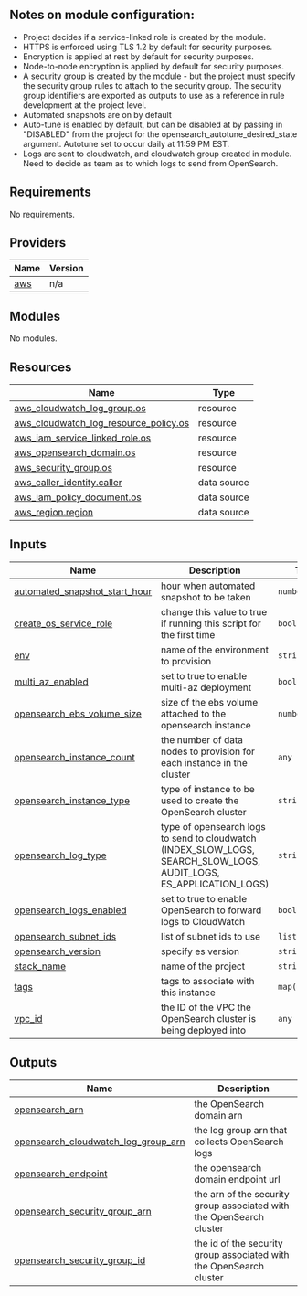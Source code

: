 ## Notes on module configuration:

- Project decides if a service-linked role is created by the module. 
- HTTPS is enforced using TLS 1.2 by default for security purposes. 
- Encryption is applied at rest by default for security purposes.
- Node-to-node encryption is applied by default for security purposes.
- A security group is created by the module - but the project must specify the security group rules to attach to the security group. The security group identifiers are exported as outputs to use as a reference in rule development at the project level.
- Automated snapshots are on by default
- Auto-tune is enabled by default, but can be disabled at by passing in "DISABLED" from the project for the opensearch_autotune_desired_state argument. Autotune set to occur daily at 11:59 PM EST. 
- Logs are sent to cloudwatch, and cloudwatch group created in module. Need to decide as team as to which logs to send from OpenSearch.



<!-- BEGIN_TF_DOCS -->
## Requirements

No requirements.

## Providers

| Name | Version |
|------|---------|
| <a name="provider_aws"></a> [aws](#provider\_aws) | n/a |

## Modules

No modules.

## Resources

| Name | Type |
|------|------|
| [aws_cloudwatch_log_group.os](https://registry.terraform.io/providers/hashicorp/aws/latest/docs/resources/cloudwatch_log_group) | resource |
| [aws_cloudwatch_log_resource_policy.os](https://registry.terraform.io/providers/hashicorp/aws/latest/docs/resources/cloudwatch_log_resource_policy) | resource |
| [aws_iam_service_linked_role.os](https://registry.terraform.io/providers/hashicorp/aws/latest/docs/resources/iam_service_linked_role) | resource |
| [aws_opensearch_domain.os](https://registry.terraform.io/providers/hashicorp/aws/latest/docs/resources/opensearch_domain) | resource |
| [aws_security_group.os](https://registry.terraform.io/providers/hashicorp/aws/latest/docs/resources/security_group) | resource |
| [aws_caller_identity.caller](https://registry.terraform.io/providers/hashicorp/aws/latest/docs/data-sources/caller_identity) | data source |
| [aws_iam_policy_document.os](https://registry.terraform.io/providers/hashicorp/aws/latest/docs/data-sources/iam_policy_document) | data source |
| [aws_region.region](https://registry.terraform.io/providers/hashicorp/aws/latest/docs/data-sources/region) | data source |

## Inputs

| Name | Description | Type | Default | Required |
|------|-------------|------|---------|:--------:|
| <a name="input_automated_snapshot_start_hour"></a> [automated\_snapshot\_start\_hour](#input\_automated\_snapshot\_start\_hour) | hour when automated snapshot to be taken | `number` | `23` | no |
| <a name="input_create_os_service_role"></a> [create\_os\_service\_role](#input\_create\_os\_service\_role) | change this value to true if running this script for the first time | `bool` | `false` | no |
| <a name="input_env"></a> [env](#input\_env) | name of the environment to provision | `string` | n/a | yes |
| <a name="input_multi_az_enabled"></a> [multi\_az\_enabled](#input\_multi\_az\_enabled) | set to true to enable multi-az deployment | `bool` | n/a | yes |
| <a name="input_opensearch_ebs_volume_size"></a> [opensearch\_ebs\_volume\_size](#input\_opensearch\_ebs\_volume\_size) | size of the ebs volume attached to the opensearch instance | `number` | `200` | no |
| <a name="input_opensearch_instance_count"></a> [opensearch\_instance\_count](#input\_opensearch\_instance\_count) | the number of data nodes to provision for each instance in the cluster | `any` | n/a | yes |
| <a name="input_opensearch_instance_type"></a> [opensearch\_instance\_type](#input\_opensearch\_instance\_type) | type of instance to be used to create the OpenSearch cluster | `string` | `"t3.medium.elasticsearch"` | no |
| <a name="input_opensearch_log_type"></a> [opensearch\_log\_type](#input\_opensearch\_log\_type) | type of opensearch logs to send to cloudwatch (INDEX\_SLOW\_LOGS, SEARCH\_SLOW\_LOGS, AUDIT\_LOGS, ES\_APPLICATION\_LOGS) | `string` | `"INDEX_SLOW_LOGS"` | no |
| <a name="input_opensearch_logs_enabled"></a> [opensearch\_logs\_enabled](#input\_opensearch\_logs\_enabled) | set to true to enable OpenSearch to forward logs to CloudWatch | `bool` | `true` | no |
| <a name="input_opensearch_subnet_ids"></a> [opensearch\_subnet\_ids](#input\_opensearch\_subnet\_ids) | list of subnet ids to use | `list(string)` | n/a | yes |
| <a name="input_opensearch_version"></a> [opensearch\_version](#input\_opensearch\_version) | specify es version | `string` | `"OpenSearch_1.2"` | no |
| <a name="input_stack_name"></a> [stack\_name](#input\_stack\_name) | name of the project | `string` | n/a | yes |
| <a name="input_tags"></a> [tags](#input\_tags) | tags to associate with this instance | `map(string)` | n/a | yes |
| <a name="input_vpc_id"></a> [vpc\_id](#input\_vpc\_id) | the ID of the VPC the OpenSearch cluster is being deployed into | `any` | n/a | yes |

## Outputs

| Name | Description |
|------|-------------|
| <a name="output_opensearch_arn"></a> [opensearch\_arn](#output\_opensearch\_arn) | the OpenSearch domain arn |
| <a name="output_opensearch_cloudwatch_log_group_arn"></a> [opensearch\_cloudwatch\_log\_group\_arn](#output\_opensearch\_cloudwatch\_log\_group\_arn) | the log group arn that collects OpenSearch logs |
| <a name="output_opensearch_endpoint"></a> [opensearch\_endpoint](#output\_opensearch\_endpoint) | the opensearch domain endpoint url |
| <a name="output_opensearch_security_group_arn"></a> [opensearch\_security\_group\_arn](#output\_opensearch\_security\_group\_arn) | the arn of the security group associated with the OpenSearch cluster |
| <a name="output_opensearch_security_group_id"></a> [opensearch\_security\_group\_id](#output\_opensearch\_security\_group\_id) | the id of the security group associated with the OpenSearch cluster |
<!-- END_TF_DOCS -->